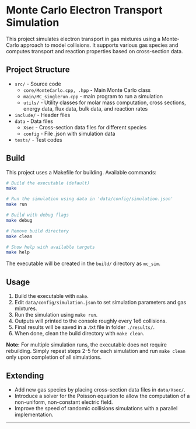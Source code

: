 # Monte Carlo Electron Transport Simulation

This project simulates electron transport in gas mixtures using a Monte-Carlo approach to model collisions. It supports various gas species and computes transport and reaction properties based on cross-section data.

## Project Structure

- `src/` - Source code
  - `core/MonteCarlo.cpp, .hpp` - Main Monte Carlo class
  - `main/MC_singlerun.cpp` - main program to run a simulation
  - `utils/` - Utility classes for molar mass computation, cross sections, energy data, flux data, bulk data, and reaction rates
- `include/` - Header files
- `data` - Data files
  - `Xsec` - Cross-section data files for different species
  - `config` - File .json with simulation data
- `tests/` - Test codes

## Build

This project uses a Makefile for building. Available commands:

```bash
# Build the executable (default)
make

# Run the simulation using data in 'data/config/simulation.json'
make run

# Build with debug flags
make debug

# Remove build directory
make clean

# Show help with available targets
make help
```

The executable will be created in the `build/` directory as `mc_sim`.

## Usage

1. Build the executable with `make`.
2. Edit `data/config/simulation.json` to set simulation parameters and gas mixtures.
3. Run the simulation using `make run`.
4. Outputs will printed to the console roughly every 1e6 collisions.
5. Final results will be saved in a .txt file in folder `./results/`.
6. When done, clean the build directory with `make clean`.

**Note:** For multiple simulation runs, the executable does not require rebuilding. Simply repeat steps 2-5 for each simulation and run `make clean` only upon completion of all simulations.

## Extending

- Add new gas species by placing cross-section data files in `data/Xsec/`.
- Introduce a solver for the Poisson equation to allow the computation of a non-uniform, non-constant electric field.
- Improve the speed of randomic collisions simulations with a parallel implementation.

---